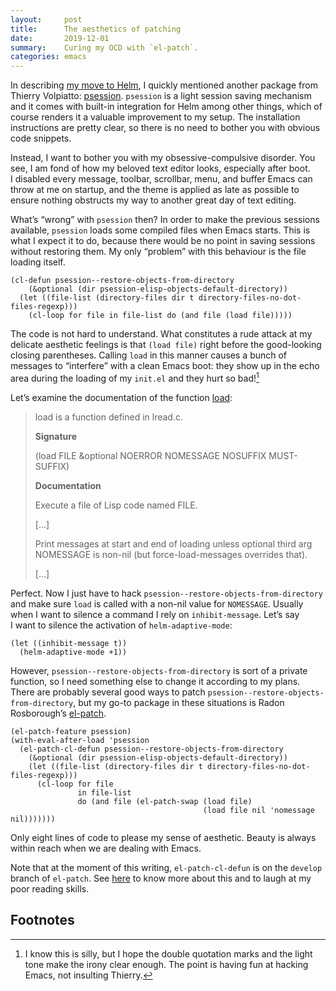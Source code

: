 ```yaml
---
layout:     post
title:      The aesthetics of patching
date:       2019-12-01
summary:    Curing my OCD with `el-patch`.
categories: emacs
---
```


In describing [my move to Helm](https://www.manueluberti.eu/emacs/2019/11/16/helm/), I quickly mentioned another package from Thierry
Volpiatto: [psession](https://github.com/thierryvolpiatto/psession). `psession` is a light session saving mechanism and it comes
with built-in integration for Helm among other things, which of course renders
it a valuable improvement to my setup. The installation instructions are pretty
clear, so there is no need to bother you with obvious code snippets.

Instead, I want to bother you with my obsessive-compulsive disorder. You see,
I am fond of how my beloved text editor looks, especially after boot. I disabled
every message, toolbar, scrollbar, menu, and buffer Emacs can throw at me on
startup, and the theme is applied as late as possible to ensure nothing
obstructs my way to another great day of text editing.

What’s “wrong” with `psession` then? In order to make the previous sessions
available, `psession` loads some compiled files when Emacs starts. This is what
I expect it to do, because there would be no point in saving sessions without
restoring them. My only “problem” with this behaviour is the file loading
itself.

``` emacs-lisp
(cl-defun psession--restore-objects-from-directory
    (&optional (dir psession-elisp-objects-default-directory))
  (let ((file-list (directory-files dir t directory-files-no-dot-files-regexp)))
    (cl-loop for file in file-list do (and file (load file)))))
```

The code is not hard to understand. What constitutes a rude attack at my
delicate aesthetic feelings is that `(load file)` right before the good-looking
closing parentheses. Calling `load` in this manner causes a bunch of messages to
“interfere” with a clean Emacs boot: they show up in the echo area during the
loading of my `init.el` and they hurt so bad![^1]

Let’s examine the documentation of the function [load](http://doc.endlessparentheses.com/Fun/load.html):

> load is a function defined in lread.c.
>
> **Signature**
>
> (load FILE &optional NOERROR NOMESSAGE NOSUFFIX MUST-SUFFIX)
>
> **Documentation**
>
> Execute a file of Lisp code named FILE.
>
> […]
>
> Print messages at start and end of loading unless
> optional third arg NOMESSAGE is non-nil (but force-load-messages
> overrides that).
>
> […]

Perfect. Now I just have to hack `psession--restore-objects-from-directory` and
make sure `load` is called with a non-nil value for `NOMESSAGE`. Usually when
I want to silence a command I rely on `inhibit-message`. Let’s say I want to
silence the activation of `helm-adaptive-mode`:

``` emacs-lisp
(let ((inhibit-message t))
  (helm-adaptive-mode +1))
```

However, `psession--restore-objects-from-directory` is sort of a private function,
so I need something else to change it according to my plans. There are probably
several good ways to patch `psession--restore-objects-from-directory`, but my
go-to package in these situations is Radon Rosborough’s [el-patch](https://github.com/raxod502/el-patch).

``` emacs-lisp
(el-patch-feature psession)
(with-eval-after-load 'psession
  (el-patch-cl-defun psession--restore-objects-from-directory
    (&optional (dir psession-elisp-objects-default-directory))
    (let ((file-list (directory-files dir t directory-files-no-dot-files-regexp)))
      (cl-loop for file
               in file-list
               do (and file (el-patch-swap (load file)
                                           (load file nil 'nomessage nil)))))))
```

Only eight lines of code to please my sense of aesthetic. Beauty is always
within reach when we are dealing with Emacs.

Note that at the moment of this writing, `el-patch-cl-defun` is on the `develop`
branch of `el-patch`. See [here](https://github.com/raxod502/el-patch/issues/39) to know more about this and to laugh at my poor
reading skills.

## Footnotes

[^1]: I know this is silly, but I hope the double quotation marks and the light
    tone make the irony clear enough. The point is having fun at hacking Emacs,
    not insulting Thierry.
